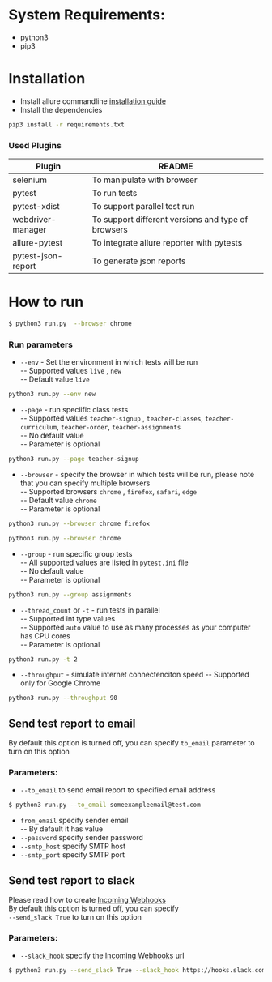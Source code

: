 # System Requirements:
 - python3 
 - pip3

# Installation
  - Install allure commandline [installation guide](https://docs.qameta.io/allure/#_installing_a_commandline)  
  - Install the dependencies 
  ```sh
  pip3 install -r requirements.txt
  ```
### Used Plugins

| Plugin | README |
| ------ | ------ |
| selenium | To manipulate with browser|
| pytest | To run tests |
| pytest-xdist | To support parallel test run |
| webdriver-manager | To support different versions and type of browsers |
| allure-pytest | To integrate allure reporter with pytests |
| pytest-json-report | To generate json reports |


# How to run
 ```sh
$ python3 run.py  --browser chrome
 ```

### Run parameters
- ```--env``` - Set the environment in which tests will be run  
 -- Supported values ```live``` , ```new```  
 -- Default value ```live```

```sh
python3 run.py --env new
```
- ```--page``` - run speciific class tests  
 -- Supported values ```teacher-signup``` , ```teacher-classes```, ```teacher-curriculum```, ```teacher-order```, ```teacher-assignments```  
 -- No default value  
 -- Parameter is optional  
```sh
python3 run.py --page teacher-signup
```
- ```--browser``` - specify the browser in which tests will be run, please note that you can specify multiple browsers  
 -- Supported browsers ```chrome``` , ```firefox```, ```safari```, ```edge```  
 -- Default value ```chrome```  
 -- Parameter is optional  
```sh
python3 run.py --browser chrome firefox
```

```sh
python3 run.py --browser chrome
```

- ```--group``` - run specific group tests  
 -- All supported values are listed in ```pytest.ini``` file  
 -- No default value  
 -- Parameter is optional   
```sh
python3 run.py --group assignments
```
- ```--thread_count``` or ```-t``` - run tests in parallel  
 -- Supported int type values   
 -- Supported ```auto``` value to use as many processes as your computer has CPU cores   
 -- Parameter is optional   
```sh
python3 run.py -t 2
```

- ```--throughput``` - simulate internet connectenciton speed
 -- Supported only for Google Chrome
```sh
python3 run.py --throughput 90
```

## Send test report to email  
By default this option is turned off, you can specify ```to_email``` parameter to turn on this option  
### Parameters:  
- ```--to_email``` to send email report to specified email address  
```sh
$ python3 run.py --to_email someexampleemail@test.com
```
- ```from_email``` specify sender email  
 -- By default it has value  
- ```--password``` specify sender password  
- ```--smtp_host``` specify SMTP host  
- ```--smtp_port``` specify SMTP port  

## Send test report to slack  
Please read how to create [Incoming Webhooks](https://api.slack.com/messaging/webhooks)  
By default this option is turned off, you can specify  
```--send_slack True``` to turn on this option  

### Parameters:
- ```--slack_hook``` specify the [Incoming Webhooks](https://api.slack.com/messaging/webhooks) url  

```sh
$ python3 run.py --send_slack True --slack_hook https://hooks.slack.com/services/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
```
